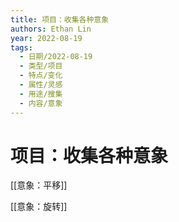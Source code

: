 ```yaml
---
title: 项目：收集各种意象
authors: Ethan Lin
year: 2022-08-19 
tags:
  - 日期/2022-08-19 
  - 类型/项目 
  - 特点/变化 
  - 属性/灵感 
  - 用途/搜集 
  - 内容/意象 
---
```



# 项目：收集各种意象






[[意象：平移]]

[[意象：旋转]]